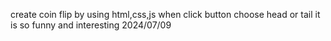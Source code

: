 create coin flip by using html,css,js
when click button choose head or tail 
it is so funny and interesting
2024/07/09
